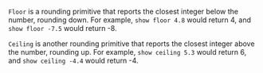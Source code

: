 `Floor` is a rounding primitive that reports the closest integer below the number, rounding down. For example, `show floor 4.8` would return 4, and `show floor -7.5` would return -8. 

`Ceiling` is another rounding primitive that reports the closest integer above the number, rounding up. For example, `show ceiling 5.3` would return 6, and `show ceiling -4.4` would return -4.